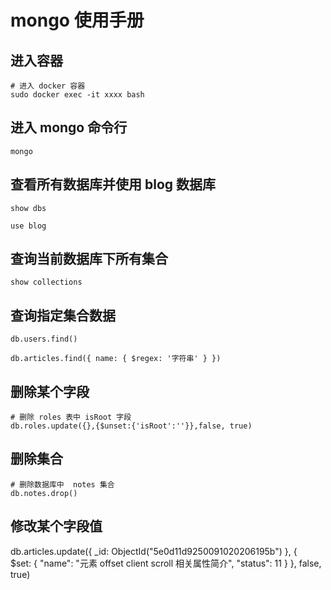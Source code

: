 # mongo 使用手册

## 进入容器

```shell
# 进入 docker 容器
sudo docker exec -it xxxx bash
```

## 进入 mongo 命令行

```shell
mongo
```

## 查看所有数据库并使用 blog 数据库

```show
show dbs

use blog
```

## 查询当前数据库下所有集合

```shell
show collections
```

## 查询指定集合数据

```shell
db.users.find()

db.articles.find({ name: { $regex: '字符串' } })
```

## 删除某个字段

```shell
# 删除 roles 表中 isRoot 字段
db.roles.update({},{$unset:{'isRoot':''}},false, true)
```

## 删除集合

```shell
# 删除数据库中  notes 集合
db.notes.drop()
```

## 修改某个字段值

db.articles.update({ _id: ObjectId("5e0d11d9250091020206195b") }, {    
  $set: {
    "name": "元素 offset client scroll 相关属性简介",
    "status": 11
  }
}, false, true)
